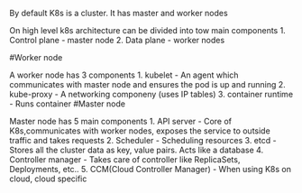 By default K8s is a cluster. It has master and worker nodes

On high level k8s architecture can be divided into tow main components 
	1. Control plane - master node
	2. Data plane - worker nodes
	
#Worker node

A worker node has 3 components
	1. kubelet - An agent which communicates with master node and ensures the pod is up and running
	2. kube-proxy - A networking componeny (uses IP tables)
	3. container runtime - Runs container
#Master node 

Master node has 5 main components
	1. API server - Core of K8s,communicates with worker nodes, exposes the service to outside traffic and takes requests
	2. Scheduler - Scheduling resources 
	3. etcd - Stores all the cluster data as key, value pairs. Acts like a database
	4. Controller manager - Takes care of controller like ReplicaSets, Deployments, etc..
	5. CCM(Cloud Controller Manager) - When using K8s on cloud, cloud specific 
